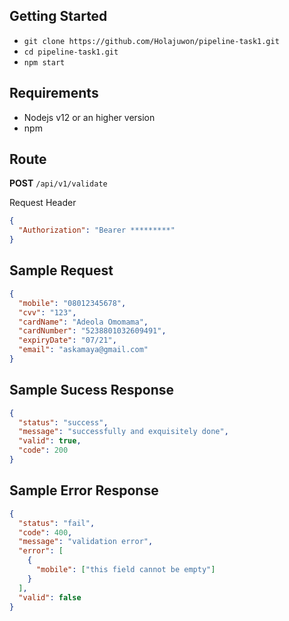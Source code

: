 ## Getting Started

- `git clone https://github.com/Holajuwon/pipeline-task1.git`
- `cd pipeline-task1.git`
- `npm start`

## Requirements
- Nodejs v12 or an higher version
- npm 

## Route

**POST** `/api/v1/validate`

Request Header

```json
{
  "Authorization": "Bearer *********"
}
```

## Sample Request

```json
{
  "mobile": "08012345678",
  "cvv": "123",
  "cardName": "Adeola Omomama",
  "cardNumber": "5238801032609491",
  "expiryDate": "07/21",
  "email": "askamaya@gmail.com"
}
```

## Sample Sucess Response

```json
{
  "status": "success",
  "message": "successfully and exquisitely done",
  "valid": true,
  "code": 200
}
```

## Sample Error Response

```json
{
  "status": "fail",
  "code": 400,
  "message": "validation error",
  "error": [
    {
      "mobile": ["this field cannot be empty"]
    }
  ],
  "valid": false
}
```
